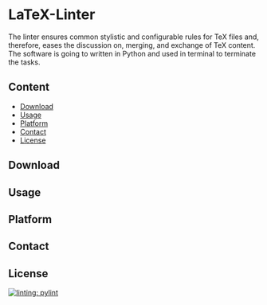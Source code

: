 # LaTeX-Linter
The linter ensures common stylistic and configurable rules for TeX files and, therefore, eases the discussion on, merging, and exchange of TeX content. The software is going to written in Python and used in terminal to terminate the tasks.

## Content
- [Download](#download)
- [Usage](#usage)
- [Platform](#platform)
- [Contact](#contact)
- [License](#license)
## Download
## Usage
## Platform
## Contact
## License
[![linting: pylint](https://img.shields.io/badge/linting-pylint-yellowgreen)](https://github.com/PyCQA/pylint)